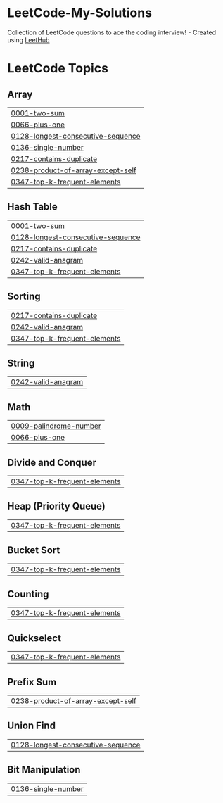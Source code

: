 # LeetCode-My-Solutions
Collection of LeetCode questions to ace the coding interview! - Created using [LeetHub](https://github.com/QasimWani/LeetHub)

<!---LeetCode Topics Start-->
# LeetCode Topics
## Array
|  |
| ------- |
| [0001-two-sum](https://github.com/AmanSalman/LeetCode-My-Solutions/tree/master/0001-two-sum) |
| [0066-plus-one](https://github.com/AmanSalman/LeetCodeSolutions/tree/master/0066-plus-one) |
| [0128-longest-consecutive-sequence](https://github.com/AmanSalman/LeetCodeSolutions/tree/master/0128-longest-consecutive-sequence) |
| [0136-single-number](https://github.com/AmanSalman/LeetCodeSolutions/tree/master/0136-single-number) |
| [0217-contains-duplicate](https://github.com/AmanSalman/LeetCode-My-Solutions/tree/master/0217-contains-duplicate) |
| [0238-product-of-array-except-self](https://github.com/AmanSalman/LeetCodeSolutions/tree/master/0238-product-of-array-except-self) |
| [0347-top-k-frequent-elements](https://github.com/AmanSalman/LeetCodeSolutions/tree/master/0347-top-k-frequent-elements) |
## Hash Table
|  |
| ------- |
| [0001-two-sum](https://github.com/AmanSalman/LeetCode-My-Solutions/tree/master/0001-two-sum) |
| [0128-longest-consecutive-sequence](https://github.com/AmanSalman/LeetCodeSolutions/tree/master/0128-longest-consecutive-sequence) |
| [0217-contains-duplicate](https://github.com/AmanSalman/LeetCode-My-Solutions/tree/master/0217-contains-duplicate) |
| [0242-valid-anagram](https://github.com/AmanSalman/LeetCode-My-Solutions/tree/master/0242-valid-anagram) |
| [0347-top-k-frequent-elements](https://github.com/AmanSalman/LeetCodeSolutions/tree/master/0347-top-k-frequent-elements) |
## Sorting
|  |
| ------- |
| [0217-contains-duplicate](https://github.com/AmanSalman/LeetCode-My-Solutions/tree/master/0217-contains-duplicate) |
| [0242-valid-anagram](https://github.com/AmanSalman/LeetCode-My-Solutions/tree/master/0242-valid-anagram) |
| [0347-top-k-frequent-elements](https://github.com/AmanSalman/LeetCodeSolutions/tree/master/0347-top-k-frequent-elements) |
## String
|  |
| ------- |
| [0242-valid-anagram](https://github.com/AmanSalman/LeetCode-My-Solutions/tree/master/0242-valid-anagram) |
## Math
|  |
| ------- |
| [0009-palindrome-number](https://github.com/AmanSalman/LeetCodeSolutions/tree/master/0009-palindrome-number) |
| [0066-plus-one](https://github.com/AmanSalman/LeetCodeSolutions/tree/master/0066-plus-one) |
## Divide and Conquer
|  |
| ------- |
| [0347-top-k-frequent-elements](https://github.com/AmanSalman/LeetCodeSolutions/tree/master/0347-top-k-frequent-elements) |
## Heap (Priority Queue)
|  |
| ------- |
| [0347-top-k-frequent-elements](https://github.com/AmanSalman/LeetCodeSolutions/tree/master/0347-top-k-frequent-elements) |
## Bucket Sort
|  |
| ------- |
| [0347-top-k-frequent-elements](https://github.com/AmanSalman/LeetCodeSolutions/tree/master/0347-top-k-frequent-elements) |
## Counting
|  |
| ------- |
| [0347-top-k-frequent-elements](https://github.com/AmanSalman/LeetCodeSolutions/tree/master/0347-top-k-frequent-elements) |
## Quickselect
|  |
| ------- |
| [0347-top-k-frequent-elements](https://github.com/AmanSalman/LeetCodeSolutions/tree/master/0347-top-k-frequent-elements) |
## Prefix Sum
|  |
| ------- |
| [0238-product-of-array-except-self](https://github.com/AmanSalman/LeetCodeSolutions/tree/master/0238-product-of-array-except-self) |
## Union Find
|  |
| ------- |
| [0128-longest-consecutive-sequence](https://github.com/AmanSalman/LeetCodeSolutions/tree/master/0128-longest-consecutive-sequence) |
## Bit Manipulation
|  |
| ------- |
| [0136-single-number](https://github.com/AmanSalman/LeetCodeSolutions/tree/master/0136-single-number) |
<!---LeetCode Topics End-->

